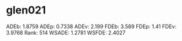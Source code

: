 # glen021

ADEb: 1.8759
ADEp: 0.7338
ADEv: 2.199
FDEb: 3.589
FDEp: 1.41
FDEv: 3.9768
Rank: 514
WSADE: 1.2781
WSFDE: 2.4027